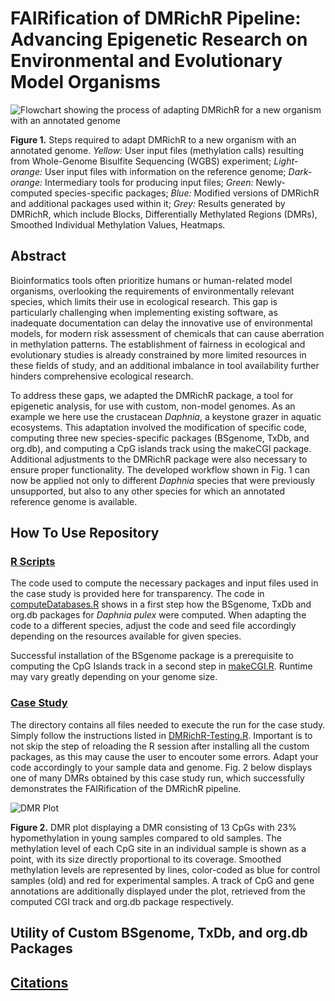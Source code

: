 # FAIRification of DMRichR Pipeline: Advancing Epigenetic Research on Environmental and Evolutionary Model Organisms

![Flowchart showing the process of adapting DMRichR for a new organism with an annotated genome](https://github.com/wassimsalam01/DMRichR-FAIRification/blob/main/img/DMRichR%20Diagram.png)

**Figure 1.** Steps required to adapt DMRichR to a new organism with an annotated genome. *Yellow:* User input files (methylation calls) resulting from Whole-Genome Bisulfite Sequencing (WGBS) experiment; *Light-orange:* User input files with information on the reference genome; *Dark-orange:* Intermediary tools for producing input files; *Green:* Newly-computed species-specific packages; *Blue:* Modified versions of DMRichR and additional packages used within it; *Grey:* Results generated by DMRichR, which include Blocks, Differentially Methylated Regions (DMRs), Smoothed Individual Methylation Values, Heatmaps.

## Abstract

Bioinformatics tools often prioritize humans or human-related model organisms, overlooking the requirements of environmentally relevant species, which limits their use in ecological research. This gap is particularly challenging when implementing existing software, as inadequate documentation can delay the innovative use of environmental models, for modern risk assessment of chemicals that can cause aberration in methylation patterns. The establishment of fairness in ecological and evolutionary studies is already constrained by more limited resources in these fields of study, and an additional imbalance in tool availability further hinders comprehensive ecological research.

To address these gaps, we adapted the DMRichR package, a tool for epigenetic analysis, for use with custom, non-model genomes. As an example we here use the crustacean _Daphnia_, a keystone grazer in aquatic ecosystems. This adaptation involved the modification of specific code, computing three new species-specific packages (BSgenome, TxDb, and org.db), and computing a CpG islands track using the makeCGI package. Additional adjustments to the DMRichR package were also necessary to ensure proper functionality. The developed workflow shown in Fig. 1 can now be applied not only to different _Daphnia_ species that were previously unsupported, but also to any other species for which an annotated reference genome is available.

## How To Use Repository

### [R Scripts](https://github.com/wassimsalam01/DMRichR-FAIRification/tree/main/r-scripts)

The code used to compute the necessary packages and input files used in the case study is provided here for transparency. The code in [computeDatabases.R](https://github.com/wassimsalam01/DMRichR-FAIRification/blob/main/r-scripts/computeDatabases.R) shows in a first step how the BSgenome, TxDb and org.db packages for _Daphnia pulex_ were computed. When adapting the code to a different species, adjust the code and seed file accordingly depending on the resources available for given species.

Successful installation of the BSgenome package is a prerequisite to computing the CpG Islands track in a second step in [makeCGI.R](https://github.com/wassimsalam01/DMRichR-FAIRification/blob/main/r-scripts/makeCGI.R). Runtime may vary greatly depending on your genome size.

### [Case Study](https://github.com/wassimsalam01/DMRichR-FAIRification/tree/main/case-study)

The directory contains all files needed to execute the run for the case study. Simply follow the instructions listed in [DMRichR-Testing.R](https://github.com/wassimsalam01/DMRichR-FAIRification/blob/main/case-study/DMRichR-Testing.R). Important is to not skip the step of reloading the R session after installing all the custom packages, as this may cause the user to encouter some errors. Adapt your code accordingly to your sample data and genome. Fig. 2 below displays one of many DMRs obtained by this case study run, which successfully demonstrates the FAIRification of the DMRichR pipeline.

![DMR Plot](https://github.com/wassimsalam01/DMRichR-FAIRification/blob/main/img/DMR%20Plot.PNG)

**Figure 2.** DMR plot displaying a DMR consisting of 13 CpGs with 23% hypomethylation in young samples compared to old samples. The methylation level of each CpG site in an individual sample is shown as a point, with its size directly proportional to its coverage. Smoothed methylation levels are represented by lines, color-coded as blue for control samples (old) and red for experimental samples. A track of CpG and gene annotations are additionally displayed under the plot, retrieved from the computed CGI track and org.db package respectively.

## Utility of Custom BSgenome, TxDb, and org.db Packages

## [Citations](https://github.com/wassimsalam01/DMRichR-FAIRification/blob/main/CITATIONS.md)

